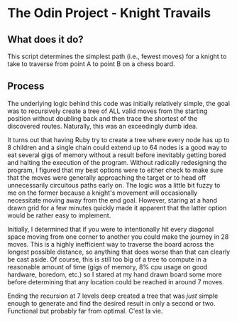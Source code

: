 # The Odin Project - Knight Travails

## What does it do?

This script determines the simplest path (i.e., fewest moves) for a knight to take to traverse from point A to point B on a chess board.

## Process

The underlying logic behind this code was initially relatively simple, the goal was to recursively create a tree of ALL valid moves from the starting position without doubling back and then trace the shortest of the discovered routes.  Naturally, this was an exceedingly dumb idea.

It turns out that having Ruby try to create a tree where every node has up to 8 children and a single chain could extend up to 64 nodes is a good way to eat several gigs of memory without a result before inevitably getting bored and halting the execution of the program.  Without radically redesigning the program, I figured that my best options were to either check to make sure that the moves were generally approaching the target or to head off unnecessarily circuitous paths early on.  The logic was a little bit fuzzy to me on the former because a knight's movement will occasionally necessitate moving away from the end goal.  However, staring at a hand drawn grid for a few minutes quickly made it apparent that the latter option would be rather easy to implement.

Initially, I determined that if you were to intentionally hit every diagonal space moving from one corner to another you could make the journey in 28 moves.  This is a highly inefficient way to traverse the board across the longest possible distance, so anything that does worse than that can clearly be cast aside.  Of course, this is *still* too big of a tree to compute in a reasonable amount of time (gigs of memory, 8% cpu usage on good hardware, boredom, etc.) so I stared at my hand drawn board some more before determining that any location could be reached in around 7 moves.

Ending the recursion at 7 levels deep created a tree that was *just* simple enough to generate and find the desired result in only a second or two.  Functional but probably far from optimal.  C'est la vie.
